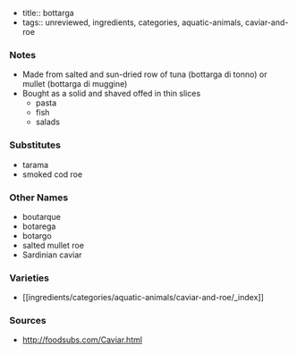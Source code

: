 - title:: bottarga
- tags:: unreviewed, ingredients, categories, aquatic-animals, caviar-and-roe
### Notes
- Made from salted and sun-dried row of tuna (bottarga di tonno) or mullet (bottarga di muggine)
- Bought as a solid and shaved offed in thin slices
	- pasta
	- fish
	- salads

### Substitutes
- tarama
- smoked cod roe

### Other Names
* boutarque
* botarega
* botargo
* salted mullet roe
* Sardinian caviar

### Varieties
* [[ingredients/categories/aquatic-animals/caviar-and-roe/_index]]

### Sources
* http://foodsubs.com/Caviar.html
